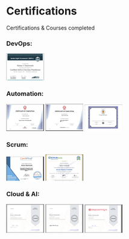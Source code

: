 # Certifications
Certifications & Courses completed

### DevOps:

<img src = "images/safe_devops_6.png" width=100>

### Automation:

<img src = "images/Cypress_automation.png" width=100> <img src = "images/JMeter_Professional.png" width=100> <img src = "images/Postman_API_TESTER_CERTIFICATE.png" width=100>

### Scrum:

<img src = "images/Scrum_foundation.png" width=100> <img src = "images/Scrum_master.png" width=100>

### Cloud & AI:

<img src = "images/cloud_computing_foundation.png" width=100> <img src = "images/IOT.png" width=100> <img src = "images/AI for Everyone.png" width=100>
